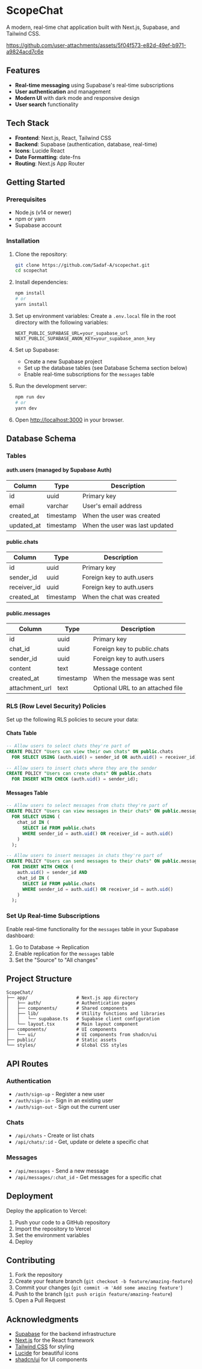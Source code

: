 # ScopeChat

A modern, real-time chat application built with Next.js, Supabase, and Tailwind CSS.



https://github.com/user-attachments/assets/5f04f573-e82d-49ef-b971-a9824acd7c6e



## Features

- **Real-time messaging** using Supabase's real-time subscriptions
- **User authentication** and management
- **Modern UI** with dark mode and responsive design
- **User search** functionality

## Tech Stack

- **Frontend**: Next.js, React, Tailwind CSS
- **Backend**: Supabase (authentication, database, real-time)
- **Icons**: Lucide React
- **Date Formatting**: date-fns
- **Routing**: Next.js App Router

## Getting Started

### Prerequisites

- Node.js (v14 or newer)
- npm or yarn
- Supabase account

### Installation

1. Clone the repository:
   ```bash
   git clone https://github.com/Sadaf-A/scopechat.git
   cd scopechat
   ```

2. Install dependencies:
   ```bash
   npm install
   # or
   yarn install
   ```

3. Set up environment variables:
   Create a `.env.local` file in the root directory with the following variables:
   ```
   NEXT_PUBLIC_SUPABASE_URL=your_supabase_url
   NEXT_PUBLIC_SUPABASE_ANON_KEY=your_supabase_anon_key
   ```

4. Set up Supabase:
   - Create a new Supabase project
   - Set up the database tables (see Database Schema section below)
   - Enable real-time subscriptions for the `messages` table

5. Run the development server:
   ```bash
   npm run dev
   # or
   yarn dev
   ```

6. Open [http://localhost:3000](http://localhost:3000) in your browser.

## Database Schema

### Tables

#### auth.users (managed by Supabase Auth)
| Column | Type | Description |
|--------|------|-------------|
| id | uuid | Primary key |
| email | varchar | User's email address |
| created_at | timestamp | When the user was created |
| updated_at | timestamp | When the user was last updated |

#### public.chats
| Column | Type | Description |
|--------|------|-------------|
| id | uuid | Primary key |
| sender_id | uuid | Foreign key to auth.users |
| receiver_id | uuid | Foreign key to auth.users |
| created_at | timestamp | When the chat was created |

#### public.messages
| Column | Type | Description |
|--------|------|-------------|
| id | uuid | Primary key |
| chat_id | uuid | Foreign key to public.chats |
| sender_id | uuid | Foreign key to auth.users |
| content | text | Message content |
| created_at | timestamp | When the message was sent |
| attachment_url | text | Optional URL to an attached file |

### RLS (Row Level Security) Policies

Set up the following RLS policies to secure your data:

#### Chats Table
```sql
-- Allow users to select chats they're part of
CREATE POLICY "Users can view their own chats" ON public.chats
  FOR SELECT USING (auth.uid() = sender_id OR auth.uid() = receiver_id);

-- Allow users to insert chats where they are the sender
CREATE POLICY "Users can create chats" ON public.chats
  FOR INSERT WITH CHECK (auth.uid() = sender_id);
```

#### Messages Table
```sql
-- Allow users to select messages from chats they're part of
CREATE POLICY "Users can view messages in their chats" ON public.messages
  FOR SELECT USING (
    chat_id IN (
      SELECT id FROM public.chats 
      WHERE sender_id = auth.uid() OR receiver_id = auth.uid()
    )
  );

-- Allow users to insert messages in chats they're part of
CREATE POLICY "Users can send messages to their chats" ON public.messages
  FOR INSERT WITH CHECK (
    auth.uid() = sender_id AND
    chat_id IN (
      SELECT id FROM public.chats 
      WHERE sender_id = auth.uid() OR receiver_id = auth.uid()
    )
  );
```

### Set Up Real-time Subscriptions

Enable real-time functionality for the `messages` table in your Supabase dashboard:

1. Go to Database → Replication
2. Enable replication for the `messages` table
3. Set the "Source" to "All changes"

## Project Structure

```
ScopeChat/
├── app/                  # Next.js app directory
│   ├── auth/             # Authentication pages
│   ├── components/       # Shared components
│   ├── lib/              # Utility functions and libraries
│   │   └── supabase.ts   # Supabase client configuration
│   └── layout.tsx        # Main layout component
├── components/           # UI components
│   └── ui/               # UI components from shadcn/ui
├── public/               # Static assets
└── styles/               # Global CSS styles
```

## API Routes

### Authentication
- `/auth/sign-up` - Register a new user
- `/auth/sign-in` - Sign in an existing user
- `/auth/sign-out` - Sign out the current user

### Chats
- `/api/chats` - Create or list chats
- `/api/chats/:id` - Get, update or delete a specific chat

### Messages
- `/api/messages` - Send a new message
- `/api/messages/:chat_id` - Get messages for a specific chat

## Deployment

Deploy the application to Vercel:

1. Push your code to a GitHub repository
2. Import the repository to Vercel
3. Set the environment variables
4. Deploy

## Contributing

1. Fork the repository
2. Create your feature branch (`git checkout -b feature/amazing-feature`)
3. Commit your changes (`git commit -m 'Add some amazing feature'`)
4. Push to the branch (`git push origin feature/amazing-feature`)
5. Open a Pull Request


## Acknowledgments

- [Supabase](https://supabase.io/) for the backend infrastructure
- [Next.js](https://nextjs.org/) for the React framework
- [Tailwind CSS](https://tailwindcss.com/) for styling
- [Lucide](https://lucide.dev/) for beautiful icons
- [shadcn/ui](https://ui.shadcn.com/) for UI components
